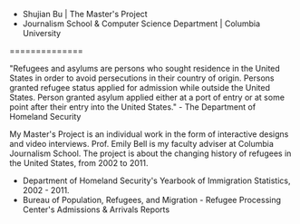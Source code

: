 
- Shujian Bu | The Master's Project 
- Journalism School & Computer Science Department | Columbia University

==============

"Refugees and asylums are persons who sought residence in the United States in order to avoid persecutions in their country of origin. Persons granted refugee status applied for admission while outside the United States. Person granted asylum applied either at a port of entry or at some point after their entry into the United States." - The Department of Homeland Security 

My Master's Project is an individual work in the form of interactive designs and video interviews. Prof. Emily Bell is my faculty adviser at Columbia Journalism School. The project is about the changing history of refugees in the United States, from 2002 to 2011. 

- Department of Homeland Security's Yearbook of Immigration Statistics, 2002 - 2011. 
- Bureau of Population, Refugees, and Migration - Refugee Processing Center's Admissions & Arrivals Reports